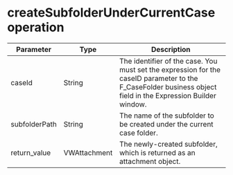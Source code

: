 # createSubfolderUnderCurrentCase operation

| Parameter     | Type         | Description                                                                                                                                                  |
|---------------|--------------|--------------------------------------------------------------------------------------------------------------------------------------------------------------|
| caseId        | String       | The identifier of the case. You must set the expression for the caseID parameter to the F\_CaseFolder business object field in the Expression Builder window. |
| subfolderPath | String       | The name of the subfolder to be created under the current case folder.                                                                                       |
| return\_value  | VWAttachment | The newly-created subfolder, which is returned as an attachment object.                                                                                      |